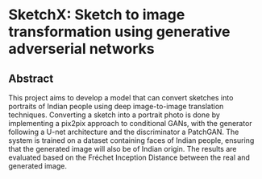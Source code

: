 # SketchX: Sketch to image transformation using generative adverserial networks
## Abstract
This project aims to develop a model that 
can convert sketches into portraits of Indian people using deep image-to-image translation 
techniques. Converting a sketch into a portrait photo is done by implementing a pix2pix 
approach to conditional GANs, with the generator following a U-net architecture and the 
discriminator a PatchGAN. The system is trained on a dataset containing faces of Indian 
people, ensuring that the generated image will also be of Indian origin. The results are 
evaluated based on the Fréchet Inception Distance between the real and generated image.
